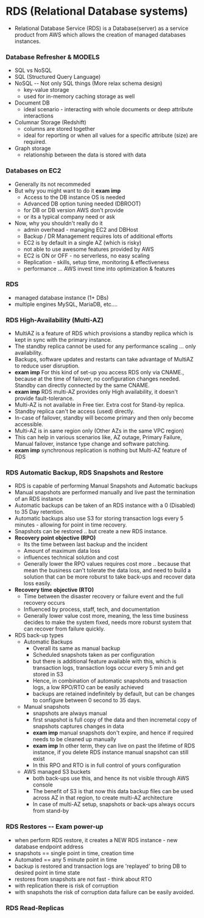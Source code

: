 # RDS (Relational Database systems)
- Relational Database Service (RDS) is a Database(server) as a service product from AWS which allows the creation of managed databases instances.

### Database Refresher & MODELS
- SQL vs NoSQL
- SQL (Structured Query Language)
- NoSQL -- Not only SQL things (More relax schema design)
  - key-value storage
  - used for in-memory caching storage as well
- Document DB
  - ideal scenario - interacting with whole documents or deep attribute interactions
- Columnar Storage (Redshift)
  - columns are stored together
  - ideal for reporting or when all values for a specific attribute (size) are required.
- Graph storage
  - relationship between the data is stored with data

### Databases on EC2
- Generally its not recommeded
- But why you might want to do it **exam imp**
  - Access to the DB instance OS is needed
  - Advanced DB option tuning needed (DBROOT)
  - for DB or DB version AWS don't provide
  - or its a typical company need or ask
- Now, why you shouldn't really do it
  - admin overhead - managing EC2 and DBHost
  - Backup / DR Management requires lots of additional efforts
  - EC2 is by default in a single AZ (which is risky)
  - not able to use awesome features provided by AWS
  - EC2 is ON or OFF - no serverless, no easy scaling
  - Replication - skills, setup time, monitoring & effectiveness
  - performance ... AWS invest time into optimization & features

### RDS
- managed database instance (1+ DBs)
- multiple engines MySQL, MariaDB, etc....

### RDS High-Availability (Multi-AZ)
- MultiAZ is a feature of RDS which provisions a standby replica which is kept in sync with the primary instance.
- The standby replica cannot be used for any performance scaling ... only availability.
- Backups, software updates and restarts can take advantage of MultiAZ to reduce user disruption.
- **exam imp** For this kind of set-up you access RDS only via CNAME., because at the time of failover, no configuration changes needed. Standby can directly connected by the same CNAME.
- **exam imp** RDS multi-AZ provides only High availability, it doesn't provide fault-tolerance.
- Multi-AZ is not available in Free tier. Extra cost for Stand-by replica.
- Standby replica can't be access (used) directly.
- In-case of failover, standby will become primary and then only become accessible.
- Multi-AZ is in same region only (Other AZs in the same VPC region)
- This can help in various scenarios like, AZ outage, Primary Failure, Manual failover, instance type change and software patching.
- **exam imp** synchronous replication is nothing but Multi-AZ feature of RDS

### RDS Automatic Backup, RDS Snapshots and Restore
- RDS is capable of performing Manual Snapshots and Automatic backups
- Manual snapshots are performed manually and live past the termination of an RDS instance
- Automatic backups can be taken of an RDS instance with a 0 (Disabled) to 35 Day retention.
- Automatic backups also use S3 for storing transaction logs every 5 minutes - allowing for point in time recovery.
- Snapshots can be restored .. but create a new RDS instance.
- **Recovery point objective (RPO)**
  - Its the time between last backup and the incident
  - Amount of maximum data loss
  - influences technical solution and cost
  - Generally lower the RPO values requires cost more .. because that mean the business can't tolerate the data loss, and need to build a solution that can be more roburst to take back-ups and recover data loss easily.
- **Recovery time objective (RTO)**
  - Time between the disaster recovery or failure event and the full recovery occurs
  - Influenced by process, staff, tech, and documentation
  - Generally lower value cost more, meaning, the less time business decides to make the system fixed, needs more roburst system that can recover from failure quickly.
- RDS back-up types
  - Automatic Backups
    - Overall its same as manual backup
    - Scheduled snapshots taken as per configuration
    - but there is additional feature available with this, which is transaction logs, transaction logs occur every 5 min and get stored in S3
    - Hence, in combination of automatic snapshots and trasaction logs, a low RPO/RTO can be easily achieved
    - backups are retained indefinitely by default, but can be changes to configure between 0 second to 35 days.
  - Manual snapshots
    - snapshots are always manual
    - first snapshot is full copy of the data and then incremetal copy of snapshots captures changes in data
    - **exam imp** manual snapshots don't expire, and hence if required needs to be cleaned up manually
    - **exam imp** In other term, they can live on past the lifetime of RDS instance, if you delete RDS instance manual snapshot can still exist
    - In this RPO and RTO is in full control of yours configuration
  - AWS managed S3 buckets 
    - both back-ups use this, and hence its not visible through AWS console
    - The benefit of S3 is that now this data backup files can be used across AZ in that region, to create multi-AZ architecture
    - In case of multi-AZ setup, snapshots or back-ups always occurs from stand-by

### RDS Restores -- Exam power-up
- when perform RDS restore, it creates a NEW RDS instance - new database endpoint address
- snapshots == single point in time, creation time
- Automated == any 5 minute point in time
- backup is restored and transaction logs are 'replayed' to bring DB to desired point in time state
- restores from snapshots are not fast - think about RTO
- with replication there is risk of corruption
- with snapshots the risk of corruption data failure can be easily avoided.

### RDS Read-Replicas


